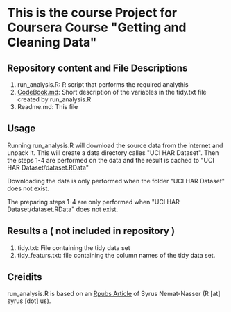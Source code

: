 # This is the course Project for Coursera Course "Getting and Cleaning Data"

## Repository content and File Descriptions 

1. run_analysis.R:  R script that performs the required analythis
2. [CodeBook.md](CodeBook.md): Short description of the variables in the tidy.txt file created by run_analysis.R
3. Readme.md: This file

## Usage

Running run_analysis.R will download the source data from the internet and unpack it. This will create a data directory calles "UCI HAR Dataset".
Then the steps 1-4 are performed on the data and the result is cached to "UCI HAR Dataset/dataset.RData"

Downloading the data is only performed when the folder "UCI HAR Dataset" does not exist.

The preparing steps 1-4 are only performed when "UCI HAR Dataset/dataset.RData" does not exist.

## Results a ( not included in repository )

1. tidy.txt: File containing the tidy data set
2. tidy_featurs.txt: file containing the column names of the tidy data set.

## Creidits

 run_analysis.R is based on an  [Rpubs Article](http://rstudio-pubs-static.s3.amazonaws.com/10696_c676703d98c84553b9e3510b095153b9.html) of Syrus Nemat-Nasser (R [at] syrus [dot] us).




